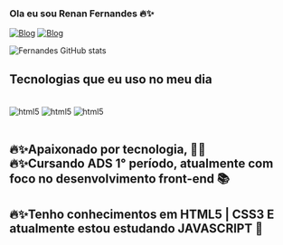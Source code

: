 ### Ola eu sou Renan Fernandes 🔥✨

[![Blog](https://img.shields.io/badge/GitHub-100000?style=for-the-badge&logo=github&logoColor=white)](https://github.com/RenanFenandes)
[![Blog](https://img.shields.io/badge/LinkedIn-0077B5?style=for-the-badge&logo=linkedin&logoColor=white
)](https://www.linkedin.com/in/renanfernandess/)

![Fernandes GitHub stats](https://github-readme-stats.vercel.app/api?username=RenanFernandes&show_icons=true&theme=cobalt)


## Tecnologias que eu uso no meu dia 

<div style="display: inline_block"> <br/>
<img align="center" alt="html5" src="https://img.shields.io/badge/HTML5-E34F26?style=for-the-badge&logo=html5&logoColor=white"/>
<img align="center" alt="html5" src="https://img.shields.io/badge/CSS3-1572B6?style=for-the-badge&logo=css3&logoColor=white"/>
<img align="center" alt="html5" src="https://img.shields.io/badge/JavaScript-323330?style=for-the-badge&logo=javascript&logoColor=F7DF1E"/>
</div> <br/>

## 🔥✨Apaixonado por tecnologia, 🧑‍💻<br> 🔥✨Cursando ADS 1° período, atualmente com foco no desenvolvimento front-end 📚
##  🔥✨Tenho conhecimentos em HTML5 | CSS3 E atualmente estou estudando JAVASCRIPT 📕

